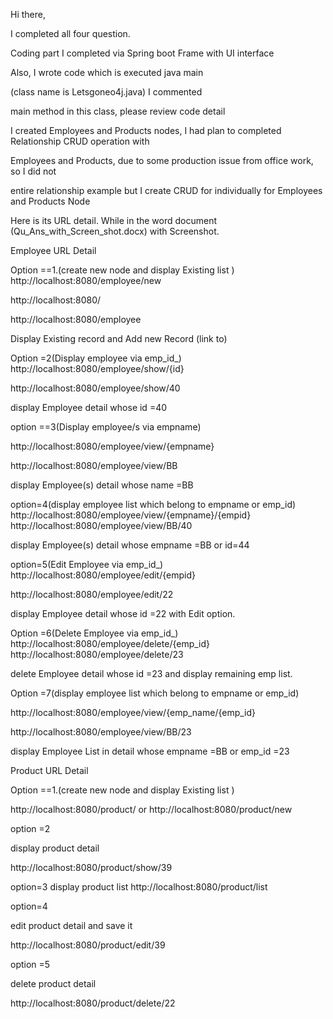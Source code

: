 Hi there,

I completed all four question.

Coding part I completed  via Spring boot Frame with UI interface

 Also, I wrote code which is executed java main 

 (class name is Letsgoneo4j.java) I commented 

main method in this class, please review code detail 

I created Employees and Products nodes, I had plan to completed Relationship CRUD operation with 

Employees and Products, due to some production issue from office work, so I did not

entire relationship example but I create CRUD for individually for   Employees and Products Node



Here is its URL detail. While  in the  word document (Qu_Ans_with_Screen_shot.docx) with Screenshot.


Employee  URL Detail

Option ==1.(create new node and display Existing list )
http://localhost:8080/employee/new

http://localhost:8080/

http://localhost:8080/employee

Display Existing record and  Add new Record (link to) 

Option =2(Display employee via emp_id_)
http://localhost:8080/employee/show/{id}

http://localhost:8080/employee/show/40 

display Employee detail whose id =40 


option ==3(Display employee/s via empname)

http://localhost:8080/employee/view/{empname}

http://localhost:8080/employee/view/BB 

display Employee(s) detail whose name  =BB

option=4(display employee list which belong to empname or emp_id)
http://localhost:8080/employee/view/{empname}/{empid}
http://localhost:8080/employee/view/BB/40 

display Employee(s) detail whose empname  =BB or id=44

option=5(Edit Employee via emp_id_)
 http://localhost:8080/employee/edit/{empid}

http://localhost:8080/employee/edit/22

display Employee detail whose id =22 with Edit option. 

Option =6(Delete Employee via emp_id_)
http://localhost:8080/employee/delete/{emp_id} 
http://localhost:8080/employee/delete/23 

delete Employee detail whose id =23 and display remaining emp list.



Option =7(display employee list which belong to empname or emp_id)

http://localhost:8080/employee/view/{emp_name/{emp_id}
 

http://localhost:8080/employee/view/BB/23

display Employee List in  detail whose empname =BB  or emp_id =23



Product   URL Detail


Option ==1.(create new node and display Existing list )


http://localhost:8080/product/
or 
http://localhost:8080/product/new



option =2 

display product detail 



http://localhost:8080/product/show/39



option=3
display product list
http://localhost:8080/product/list

option=4

edit product detail and save it

http://localhost:8080/product/edit/39

option =5

delete product detail 

http://localhost:8080/product/delete/22
